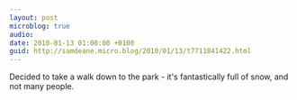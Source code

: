 ```yaml
---
layout: post
microblog: true
audio: 
date: 2010-01-13 01:00:00 +0100
guid: http://samdeane.micro.blog/2010/01/13/t7711841422.html
---
```

Decided to take a walk down to the park - it's fantastically full of snow, and not many people.
